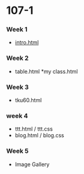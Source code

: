 # 107-1

### Week 1
* [intro.html](https://andy0979.github.io/107-1/week01/intor.html)

### Week 2
* table.html
*my class.html

### Week 3
* tku60.html

### week 4
* ttt.html / ttt.css
* blog.html / blog.css

### Week 5
* Image Gallery
<!--stackedit_data:
eyJoaXN0b3J5IjpbNTUxMDA4NzA5LDk3MTc5OTgzNF19
-->